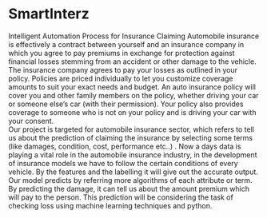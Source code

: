 # SmartInterz
Intelligent Automation Process for Insurance Claiming
Automobile insurance is effectively a contract between yourself and an insurance company in which you agree to pay premiums in exchange for protection against financial losses stemming from an accident or other damage to the vehicle. The insurance company agrees to pay your losses as outlined in your policy. Policies are priced individually to let you customize coverage amounts to suit your exact needs and budget. An auto insurance policy will cover you and other family members on the policy, whether driving your car or someone else’s car (with their permission). Your policy also provides coverage to someone who is not on your policy and is driving your car with your consent.  
Our project is targeted for automobile insurance sector, which refers to tell us about the prediction of claiming the insurance by selecting some terms (like damages, condition, cost, performance etc..) . Now a days data is playing a vital role in the automobile insurance industry, in the development of insurance models we have to follow the certain conditions of every vehicle.   By the features and the labelling it will give out the accurate output. Our model predicts by referring more algorithms of each attribute or term. By predicting the damage, it can tell us about the amount premium which will pay to the person. This prediction will be considering the task of checking loss using machine learning techniques and python.
